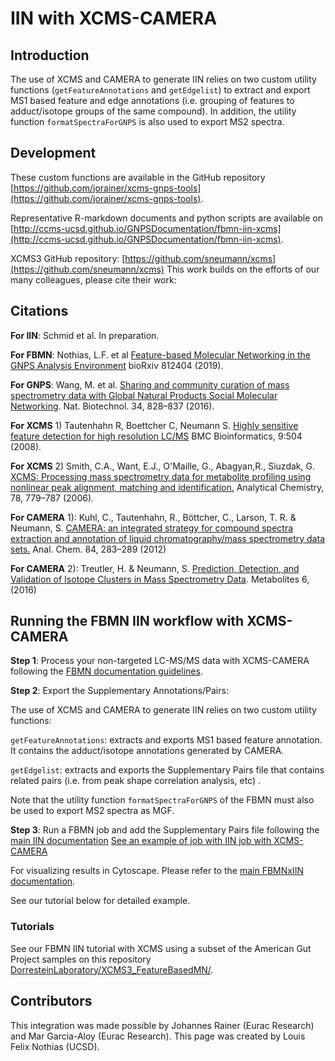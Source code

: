 # IIN with XCMS-CAMERA

## Introduction

The use of XCMS and CAMERA to generate IIN relies on two custom utility functions (`getFeatureAnnotations` and `getEdgelist`) to extract and export MS1 based feature and edge annotations (i.e. grouping of features to adduct/isotope groups of the same compound). In addition, the utility function `formatSpectraForGNPS` is also used to export MS2 spectra.


## Development

These custom functions are available in the GitHub repository [https://github.com/jorainer/xcms-gnps-tools](https://github.com/jorainer/xcms-gnps-tools).

Representative R-markdown documents and python scripts are available on [http://ccms-ucsd.github.io/GNPSDocumentation/fbmn-iin-xcms](http://ccms-ucsd.github.io/GNPSDocumentation/fbmn-iin-xcms). 

XCMS3 GitHub repository: [https://github.com/sneumann/xcms](https://github.com/sneumann/xcms)
This work builds on the efforts of our many colleagues, please cite their work: 

## Citations

**For IIN**: Schmid et al. In preparation.

**For FBMN**: Nothias, L.F. et al [Feature-based Molecular Networking in the GNPS Analysis Environment](https://www.biorxiv.org/content/10.1101/812404v1) bioRxiv 812404 (2019).

**For GNPS**: Wang, M. et al. [Sharing and community curation of mass spectrometry data with Global Natural Products Social Molecular Networking](https://doi.org/10.1038/nbt.3597). Nat. Biotechnol. 34, 828–837 (2016).

**For XCMS** 1) Tautenhahn R, Boettcher C, Neumann S. [Highly sensitive feature detection for
high resolution LC/MS](https://doi.org/10.1186/1471-2105-9-504) BMC
Bioinformatics, 9:504 (2008).

**For XCMS** 2) Smith, C.A., Want, E.J., O'Maille, G., Abagyan,R., Siuzdak, G. [XCMS: Processing
mass spectrometry data for metabolite profiling using nonlinear peak alignment, matching and identification.](https://pubs.acs.org/doi/10.1021/ac051437y)
Analytical Chemistry, 78, 779–787 (2006).

**For CAMERA** 1): Kuhl, C., Tautenhahn, R., Böttcher, C., Larson, T. R. & Neumann, S. [CAMERA: an integrated strategy for compound spectra extraction and annotation of liquid chromatography/mass spectrometry data sets.](https://doi.org/10.1021/ac202450g) Anal. Chem. 84, 283–289 (2012)

**For CAMERA** 2): Treutler, H. & Neumann, S. [Prediction, Detection, and Validation of Isotope Clusters in Mass Spectrometry Data](http://dx.doi.org/10.3390/metabo6040037). Metabolites 6, (2016)

## Running the FBMN IIN workflow with XCMS-CAMERA

**Step 1**: Process your non-targeted LC-MS/MS data with XCMS-CAMERA following the [FBMN documentation guidelines](featurebasedmolecularnetworking-with-xcms3.md).

**Step 2**: Export the Supplementary Annotations/Pairs:

The use of XCMS and CAMERA to generate IIN relies on two custom utility functions:

`getFeatureAnnotations`: extracts and exports MS1 based feature annotation. It contains the adduct/isotope annotations generated by CAMERA.

`getEdgelist`: extracts and exports the Supplementary Pairs file that contains related pairs (i.e. from peak shape correlation analysis, etc) . 

Note that the utility function `formatSpectraForGNPS` of the FBMN must also be used to export MS2 spectra as MGF.

**Step 3**: Run a FBMN job and add the Supplementary Pairs file following the [main IIN documentation](fbmn-iin.md)
[See an example of job with IIN job with XCMS-CAMERA](https://gnps.ucsd.edu/ProteoSAFe/status.jsp?task=1602e1709167425cac1c5441d9919a57)

For visualizing results in Cytoscape. Please refer to the [main FBMNxIIN documentation](fbmn-iin.md).

See our tutorial below for detailed example.


### Tutorials

See our FBMN IIN tutorial with XCMS using a subset of the American Gut Project samples on this repository [DorresteinLaboratory/XCMS3_FeatureBasedMN/](https://github.com/DorresteinLaboratory/XCMS3_FeatureBasedMN/).


## Contributors
This integration was made possible by Johannes Rainer (Eurac Research) and Mar Garcia-Aloy (Eurac Research). This page was created by Louis Felix Nothias (UCSD).